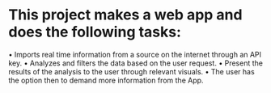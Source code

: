 #  This project makes a web app and does the following tasks:
•	Imports real time information from a source on the internet through an API key.
•	Analyzes and filters the data based on the user request.
•	Present the results of the analysis to the user through relevant visuals.
•	The user has the option then to demand more information from the App. 

